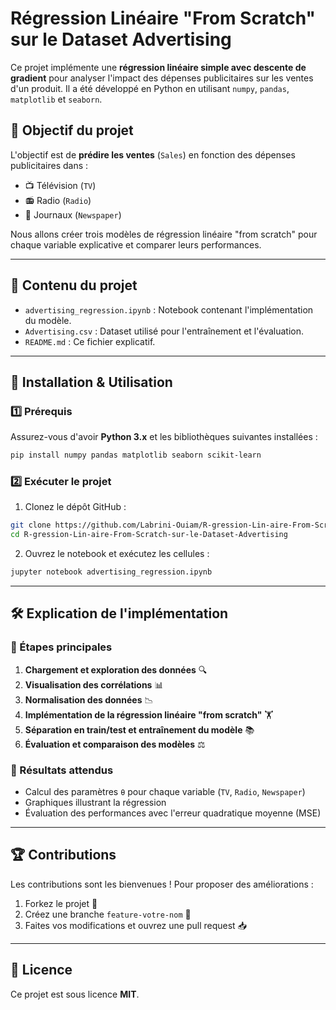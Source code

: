 # Régression Linéaire "From Scratch" sur le Dataset Advertising

Ce projet implémente une **régression linéaire simple avec descente de gradient** pour analyser l'impact des dépenses publicitaires sur les ventes d'un produit. Il a été développé en Python en utilisant `numpy`, `pandas`, `matplotlib` et `seaborn`.

## 📌 Objectif du projet
L'objectif est de **prédire les ventes** (`Sales`) en fonction des dépenses publicitaires dans :
- 📺 Télévision (`TV`)
- 📻 Radio (`Radio`)
- 📰 Journaux (`Newspaper`)

Nous allons créer trois modèles de régression linéaire "from scratch" pour chaque variable explicative et comparer leurs performances.

---

## 📂 Contenu du projet

- `advertising_regression.ipynb` : Notebook contenant l'implémentation du modèle.
- `Advertising.csv` : Dataset utilisé pour l'entraînement et l'évaluation.
- `README.md` : Ce fichier explicatif.

---

## 🚀 Installation & Utilisation
### 1️⃣ Prérequis
Assurez-vous d'avoir **Python 3.x** et les bibliothèques suivantes installées :
```bash
pip install numpy pandas matplotlib seaborn scikit-learn
```

### 2️⃣ Exécuter le projet
1. Clonez le dépôt GitHub :
```bash
git clone https://github.com/Labrini-Ouiam/R-gression-Lin-aire-From-Scratch-sur-le-Dataset-Advertising.git
cd R-gression-Lin-aire-From-Scratch-sur-le-Dataset-Advertising
```
2. Ouvrez le notebook et exécutez les cellules :
```bash
jupyter notebook advertising_regression.ipynb
```

---

## 🛠️ Explication de l'implémentation
### 🔹 Étapes principales
1. **Chargement et exploration des données** 🔍
2. **Visualisation des corrélations** 📊
3. **Normalisation des données** 📉
4. **Implémentation de la régression linéaire "from scratch"** 🏋️
5. **Séparation en train/test et entraînement du modèle** 📚
6. **Évaluation et comparaison des modèles** ⚖️

### 🔹 Résultats attendus
- Calcul des paramètres `θ` pour chaque variable (`TV`, `Radio`, `Newspaper`)
- Graphiques illustrant la régression
- Évaluation des performances avec l'erreur quadratique moyenne (MSE)

---

## 🏆 Contributions
Les contributions sont les bienvenues ! Pour proposer des améliorations :
1. Forkez le projet 🍴
2. Créez une branche `feature-votre-nom` 🔀
3. Faites vos modifications et ouvrez une pull request 📥

---

## 📜 Licence
Ce projet est sous licence **MIT**.

